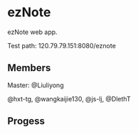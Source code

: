 # ezNote

ezNote web app.

Test path: 120.79.79.151:8080/eznote

## Members
Master: @Liuliyong

@hxt-tg, 
@wangkaijie130, 
@js-lj, 
@DlethT

## Progess
